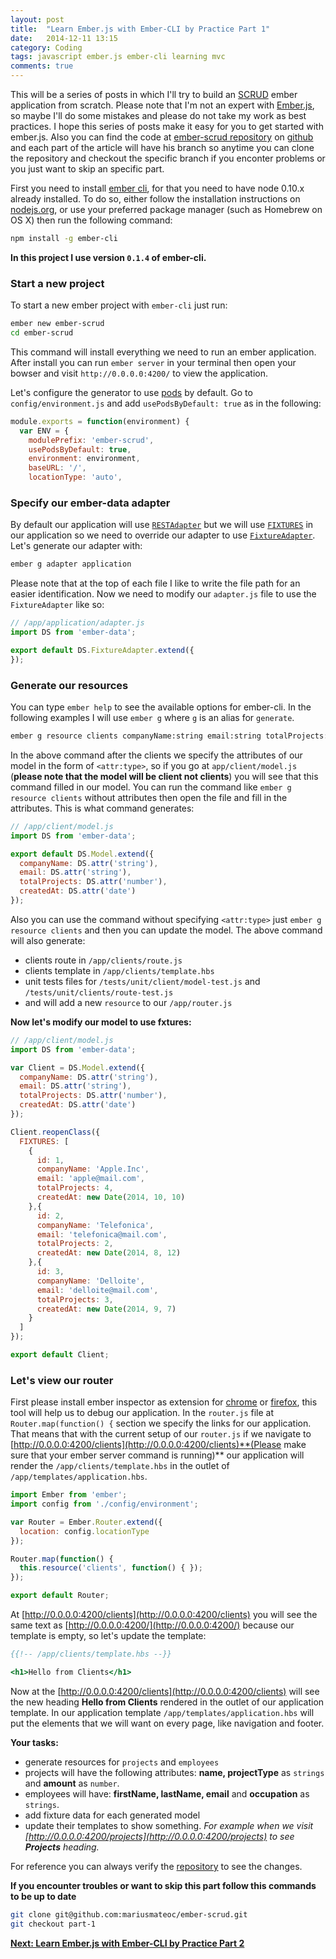 ```yaml
---
layout: post
title:  "Learn Ember.js with Ember-CLI by Practice Part 1"
date:   2014-12-11 13:15
category: Coding
tags: javascript ember.js ember-cli learning mvc
comments: true
---
```


This will be a series of posts in which I'll try to build an [SCRUD](http://en.wikipedia.org/wiki/Create,_read,_update_and_delete) ember application from scratch. Please note that I'm not an expert with [Ember.js](http://emberjs.com/), so maybe I'll do some mistakes and please do not take my work as best practices. I hope this series of posts make it easy for you to get started with ember.js. Also you can find the code at [ember-scrud repository](https://github.com/mariusmateoc/ember-scrud) on [github](https://github.com/) and each part of the article will have his branch so anytime you can clone the repository and checkout the specific branch if you enconter problems or you just want to skip an specific part.

First you need to install [ember cli](http://www.ember-cli.com/), for that you need to have node 0.10.x already installed. To do so, either follow the installation instructions on [nodejs.org](http://nodejs.org), or use your preferred package manager (such as Homebrew on OS X) then run the following command:

```bash
npm install -g ember-cli
```
**In this project I use version `0.1.4` of ember-cli.**

### Start a new project

To start a new ember project with `ember-cli` just run:

```bash
ember new ember-scrud
cd ember-scrud
```

This command will install everything we need to run an ember application. After install you can run `ember server` in your terminal then open your bowser and visit `http://0.0.0.0:4200/` to view the application.


Let's configure the generator to use [pods](http://www.ember-cli.com/#pods) by default. Go to `config/environment.js` and add `usePodsByDefault: true` as in the following:

```js
module.exports = function(environment) {
  var ENV = {
    modulePrefix: 'ember-scrud',
    usePodsByDefault: true,
    environment: environment,
    baseURL: '/',
    locationType: 'auto',
```

### Specify our ember-data adapter

By default our application will use [`RESTAdapter`](http://emberjs.com/guides/models/the-rest-adapter/) but we will use [`FIXTURES`](http://emberjs.com/guides/getting-started/using-fixtures/) in our application so we need to override our adapter to use [`FixtureAdapter`](http://emberjs.com/guides/models/the-fixture-adapter/). Let's generate our adapter with:

```bash
ember g adapter application
```

Please note that at the top of each file I like to write the file path for an easier identification. Now we need to modify our `adapter.js` file to use the `FixtureAdapter` like so:

```js
// /app/application/adapter.js
import DS from 'ember-data';

export default DS.FixtureAdapter.extend({
});
```


### Generate our resources

You can type `ember help` to see the available options for ember-cli. In the following examples I will use `ember g` where `g` is an alias for `generate`.

```bash
ember g resource clients companyName:string email:string totalProjects:number createdAt:date
```

In the above command after the clients we specify the attributes of our model in the form of `<attr:type>`, so if you go at `app/client/model.js` (**please note that the model will be client not clients**) you will see that this command filled in our model. You can run the command like `ember g resource clients` without attributes then open the file and fill in the attributes. This is what command generates:

```js
// /app/client/model.js
import DS from 'ember-data';

export default DS.Model.extend({
  companyName: DS.attr('string'),
  email: DS.attr('string'),
  totalProjects: DS.attr('number'),
  createdAt: DS.attr('date')
});
```

Also you can use the command without specifying `<attr:type>` just `ember g resource clients` and then you can update the model. The above command will also generate:

  * clients route in `/app/clients/route.js`
  * clients template in `/app/clients/template.hbs`
  * unit tests files for `/tests/unit/client/model-test.js` and `/tests/unit/clients/route-test.js`
  * and will add a new `resource` to our `/app/router.js`


**Now let's modify our model to use fxtures:**

```js
// /app/client/model.js
import DS from 'ember-data';

var Client = DS.Model.extend({
  companyName: DS.attr('string'),
  email: DS.attr('string'),
  totalProjects: DS.attr('number'),
  createdAt: DS.attr('date')
});

Client.reopenClass({
  FIXTURES: [
    {
      id: 1,
      companyName: 'Apple.Inc',
      email: 'apple@mail.com',
      totalProjects: 4,
      createdAt: new Date(2014, 10, 10)
    },{
      id: 2,
      companyName: 'Telefonica',
      email: 'telefonica@mail.com',
      totalProjects: 2,
      createdAt: new Date(2014, 8, 12)
    },{
      id: 3,
      companyName: 'Delloite',
      email: 'delloite@mail.com',
      totalProjects: 3,
      createdAt: new Date(2014, 9, 7)
    }
  ]
});

export default Client;
```

### Let's view our router

First please install ember inspector as extension for [chrome](https://chrome.google.com/webstore/detail/ember-inspector/bmdblncegkenkacieihfhpjfppoconhi) or [firefox](https://addons.mozilla.org/en-US/firefox/addon/ember-inspector/), this tool will help us to debug our application. In the `router.js` file at `Router.map(function() {` section we specify the links for our application. That means that with the current setup of our `router.js` if we navigate to [http://0.0.0.0:4200/clients](http://0.0.0.0:4200/clients)**(Please make sure that your ember server command is running)** our application will render the `/app/clients/template.hbs` in the outlet of `/app/templates/application.hbs`.

```js
import Ember from 'ember';
import config from './config/environment';

var Router = Ember.Router.extend({
  location: config.locationType
});

Router.map(function() {
  this.resource('clients', function() { });
});

export default Router;
```

At [http://0.0.0.0:4200/clients](http://0.0.0.0:4200/clients) you will see the same text as [http://0.0.0.0:4200/](http://0.0.0.0:4200/) because our template is empty, so let's update the template:

```handlebars
{{!-- /app/clients/template.hbs --}}

<h1>Hello from Clients</h1>
```

Now at the [http://0.0.0.0:4200/clients](http://0.0.0.0:4200/clients) will see the new heading **Hello from Clients** rendered in the outlet of our application template. In our application template `/app/templates/application.hbs` will put the elements that we will want on every page, like navigation and footer.

**Your tasks:**

  * generate resources for `projects` and `employees`
  * projects will have the following attributes: **name, projectType** as `strings` and **amount** as `number`.
  * employees will have: **firstName, lastName, email** and **occupation** as `strings`.
  * add fixture data for each generated model
  * update their templates to show something. *For example when we visit [http://0.0.0.0:4200/projects](http://0.0.0.0:4200/projects) to see **Projects** heading.*

For reference you can always verify the [repository](https://github.com/mariusmateoc/ember-scrud/tree/part-1) to see the changes.

**If you encounter troubles or want to skip this part follow this commands to be up to date**

```bash
git clone git@github.com:mariusmateoc/ember-scrud.git
git checkout part-1
```

**[Next: Learn Ember.js with Ember-CLI by Practice Part 2](http://mariusmateoc.com/blog/learn-ember-js-with-ember-cli-by-practice-part-2/)**

